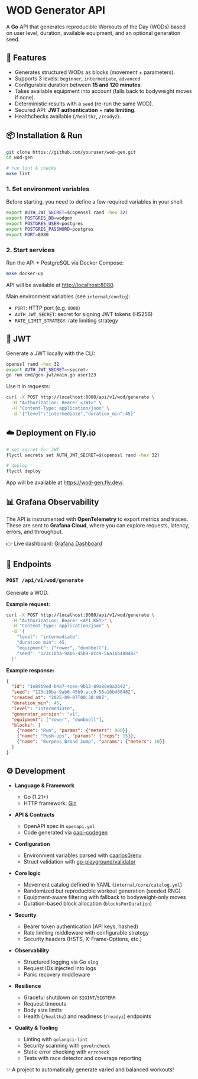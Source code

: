 # WOD Generator API

A **Go** API that generates reproducible Workouts of the Day (WODs) based on user level, duration, available equipment, and an optional generation seed.

## 🚀 Features

- Generates structured WODs as blocks (movement + parameters).
- Supports 3 levels: `beginner`, `intermediate`, `advanced`.
- Configurable duration between **15 and 120 minutes**.
- Takes available equipment into account (falls back to bodyweight moves if none).
- Deterministic results with a `seed` (re-run the same WOD).
- Secured API: **JWT authentication** + **rate limiting**.
- Healthchecks available (`/healthz`, `/readyz`).

## 📦 Installation & Run

```bash
git clone https://github.com/youruser/wod-gen.git
cd wod-gen

# run lint & checks
make lint
```

### 1. Set environment variables

Before starting, you need to define a few required variables in your shell:

```bash
export AUTH_JWT_SECRET=$(openssl rand -hex 32)
export POSTGRES_DB=wodgen
export POSTGRES_USER=postgres
export POSTGRES_PASSWORD=postgres
export PORT=8080
```

### 2. Start services

Run the API + PostgreSQL via Docker Compose:

```bash
make docker-up
```

API will be available at [http://localhost:8080](http://localhost:8080).


Main environment variables (see `internal/config`):

* `PORT`: HTTP port (e.g. `8080`)
* `AUTH_JWT_SECRET`: secret for signing JWT tokens (HS256)
* `RATE_LIMIT_STRATEGY`: rate limiting strategy

## 🔑 JWT

Generate a JWT locally with the CLI:

```bash
openssl rand -hex 32
export AUTH_JWT_SECRET=<secret>
go run cmd/gen-jwt/main.go user123
```

Use it in requests:

```bash
curl -X POST http://localhost:8080/api/v1/wod/generate \
  -H "Authorization: Bearer <JWT>" \
  -H "Content-Type: application/json" \
  -d '{"level":"intermediate","duration_min":45}'
```

## ☁️ Deployment on Fly.io

```bash
# set secret for JWT
flyctl secrets set AUTH_JWT_SECRET=$(openssl rand -hex 32)

# deploy
flyctl deploy
```

App will be available at https://wod-gen.fly.dev/.

## 📊 Grafana Observability

The API is instrumented with **OpenTelemetry** to export metrics and traces.  
These are sent to **Grafana Cloud**, where you can explore requests, latency, errors, and throughput.

👉 Live dashboard: [Grafana Dashboard](https://linakaci.grafana.net/dashboards)

## 🔌 Endpoints

### `POST /api/v1/wod/generate`

Generate a WOD.

**Example request:**

```bash
curl -X POST http://localhost:8080/api/v1/wod/generate \
  -H "Authorization: Bearer <API_KEY>" \
  -H "Content-Type: application/json" \
  -d '{
    "level": "intermediate",
    "duration_min": 45,
    "equipment": ["rower", "dumbbell"],
    "seed": "123c10ba-9ab6-45b9-acc9-56a16b488482"
  }'
```

**Example response:**

```json
{
  "id": "1e89b9ed-b4a7-4cee-9b13-89a88e0a3642",
  "seed": "123c10ba-9ab6-45b9-acc9-56a16b488482",
  "created_at": "2025-09-07T00:38:00Z",
  "duration_min": 45,
  "level": "intermediate",
  "generator_version": "v1",
  "equipment": ["rower", "dumbbell"],
  "blocks": [
    {"name": "Run", "params": {"meters": 900}},
    {"name": "Push-ups", "params": {"reps": 15}},
    {"name": "Burpees Broad Jump", "params": {"meters": 10}}
  ]
}
```

## ⚙️ Development

- **Language & Framework**
    - Go (1.21+)
    - HTTP framework: [Gin](https://gin-gonic.com/)

- **API & Contracts**
    - OpenAPI spec in `openapi.yml`
    - Code generated via [oapi-codegen](https://github.com/oapi-codegen/oapi-codegen)

- **Configuration**
    - Environment variables parsed with [caarlos0/env](https://github.com/caarlos0/env)
    - Struct validation with [go-playground/validator](https://github.com/go-playground/validator)

- **Core logic**
    - Movement catalog defined in YAML (`internal/core/catalog.yml`)
    - Randomized but reproducible workout generation (seeded RNG)
    - Equipment-aware filtering with fallback to bodyweight-only moves
    - Duration-based block allocation (`blocksForDuration`)

- **Security**
    - Bearer token authentication (API keys, hashed)
    - Rate limiting middleware with configurable strategy
    - Security headers (HSTS, X-Frame-Options, etc.)

- **Observability**
    - Structured logging via Go `slog`
    - Request IDs injected into logs
    - Panic recovery middleware

- **Resilience**
    - Graceful shutdown on `SIGINT`/`SIGTERM`
    - Request timeouts
    - Body size limits
    - Health (`/healthz`) and readiness (`/readyz`) endpoints

- **Quality & Tooling**
    - Linting with `golangci-lint`
    - Security scanning with `govulncheck`
    - Static error checking with `errcheck`
    - Tests with race detector and coverage reporting

✨ A project to automatically generate varied and balanced workouts!

